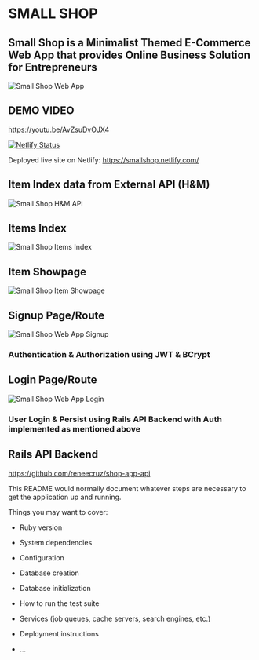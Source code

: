 # **SMALL SHOP** 

## Small Shop is a Minimalist Themed E-Commerce Web App that provides Online Business Solution for Entrepreneurs 
![Small Shop Web App](smallshop_demo.png)

## DEMO VIDEO
https://youtu.be/AvZsuDvOJX4

[![Netlify Status](https://api.netlify.com/api/v1/badges/fe91612f-fc39-4e23-8f6c-8e4567cb96a4/deploy-status)](https://app.netlify.com/sites/smallshop/deploys)

Deployed live site on Netlify: https://smallshop.netlify.com/

## Item Index data from External API (H&M)
![Small Shop H&M API](smallshop_h&m_API.png)

## Items Index 

![Small Shop Items Index](smallshop_items_index.png)

## Item Showpage 
![Small Shop Item Showpage](smallshop_items_showpage.png)

## Signup Page/Route

![Small Shop Web App Signup](smallshop_signup.png)

### Authentication & Authorization using JWT & BCrypt

## Login Page/Route

![Small Shop Web App Login](smallshop_login.png)


### User Login & Persist using Rails API Backend with Auth implemented as mentioned above

## Rails API Backend 
https://github.com/reneecruz/shop-app-api

This README would normally document whatever steps are necessary to get the
application up and running.

Things you may want to cover:

* Ruby version

* System dependencies

* Configuration

* Database creation

* Database initialization

* How to run the test suite

* Services (job queues, cache servers, search engines, etc.)

* Deployment instructions

* ...
